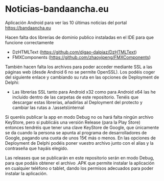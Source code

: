 # Noticias-bandaancha.eu
Aplicación Android para ver las 10 últimas noticias del portal https://bandaancha.eu

Hacen falta dos librerías de dominio publico instaladas en el IDE para que funcione correctamente

* DzHTMLText (https://github.com/digao-dalpiaz/DzHTMLText)
* FMXComponents (https://github.com/zhaoyipeng/FMXComponents)

También hacen falta los archivos para poder acceder mediante SSL a las páginas web (desde Android 6 no se permite OpenSSL). Los podéis coger del siguiente enlace y cambiando su ruta en las opciones de Deployment de Delphi:

* Las librerías SSL tanto para Android x32 como para Android x64 las he incluido dentro de las carpetas de este repositorio. Tenéis que descargar estas librerías, añadirlas al Deployment del protecto y cambiar las rutas a .\assets\internal

Si queréis publicar la app en modo Debug no os hará falta ningún archivo KeyStore, pero si publicáis una versión Release (para la Play Store) entonces tendréis que tener una clave KeyStore de Google, que únicamente se da cuando la persona se apunta al programa de desarrolladores de Google, pagando una cuota de unos 15€ más o menos. En las opciones de Deployment de Delphi podéis poner vuestro archivo junto con el alias y la contraseña que hayáis elegido.

Las releases que se publicarán en este repositorio serán en modo Debug, para que podáis obtener el archivo .APK que permite instalar la aplicación en cualquier teléfono o tablet, dando los permisos adecuados para poder instalar la aplicación.

